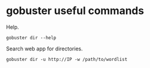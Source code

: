 # gobuster useful commands  

Help.  

`gobuster dir --help`  

Search web app for directories.  

`gobuster dir -u http://IP -w /path/to/wordlist`
